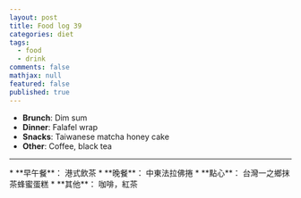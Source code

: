 ```yaml
---
layout: post
title: Food log 39
categories: diet
tags: 
  - food
  - drink
comments: false
mathjax: null
featured: false
published: true
---
```


* **Brunch**: Dim sum
* **Dinner**: Falafel wrap
* **Snacks**: Taiwanese matcha honey cake
* **Other**: Coffee, black tea
<hr>
* **早午餐**： 港式飲茶
* **晚餐**： 中東法拉佛捲
* **點心**： 台灣一之鄉抹茶蜂蜜蛋糕
* **其他**： 咖啡，紅茶

